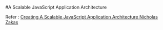 #A Scalable JavaScript Application Architecture

Refer :
[Creating A Scalable JavaScript Application Architecture Nicholas Zakas](https://www.youtube.com/watch?v=b5pFv9NB9fs)


